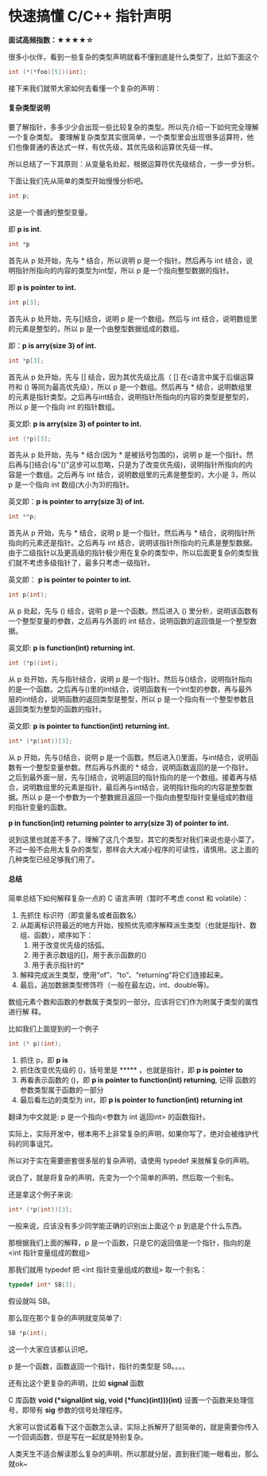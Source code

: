 

# 快速搞懂 C/C++ 指针声明

**面试高频指数：★★★★☆**


很多小伙伴，看到一些复杂的类型声明就看不懂到底是什么类型了，比如下面这个
```cpp
int (*(*foo)[5])(int);
```
接下来我们就带大家如何去看懂一个复杂的声明：

#### 复杂类型说明
要了解指针，多多少少会出现一些比较复杂的类型。所以先介绍一下如何完全理解一个复杂类型。
要理解复杂类型其实很简单，一个类型里会出现很多运算符，他们也像普通的表达式一样，有优先级，其优先级和运算优先级一样。

所以总结了一下其原则：从变量名处起，根据运算符优先级结合，一步一步分析。

下面让我们先从简单的类型开始慢慢分析吧。

```c
int p;
````

这是一个普通的整型变量。

即 **p is int**.

```c
int *p
```

首先从 p 处开始，先与 * 结合，所以说明 p 是一个指针。然后再与 int 结合，说明指针所指向的内容的类型为int型，所以 p 是一个指向整型数据的指针。

即 **p is pointer to int.**

```c
int p[3];
```

首先从 p 处开始，先与[]结合，说明 p 是一个数组。然后与 int 结合，说明数组里的元素是整型的，所以 p 是一个由整型数据组成的数组。

即：**p is arry(size 3) of int.**

```c
int *p[3];
```

首先从 p 处开始，先与 [] 结合，因为其优先级比高（ [] 在c语言中属于后缀运算符和 () 等同为最高优先级），所以 p 是一个数组。然后再与 * 结合，说明数组里的元素是指针类型。之后再与int结合，说明指针所指向的内容的类型是整型的，所以 p 是一个指向 int 的指针数组。

英文即: **p is arry(size 3)  of pointer to int.**

```c
int (*p)[3];
```

首先从 p 处开始，先与 * 结合(因为 * 是被括号包围的)，说明 p 是一个指针。然后再与[]结合(与"()"这步可以忽略，只是为了改变优先级)，说明指针所指向的内容是一个数组。之后再与 int 结合，说明数组里的元素是整型的，大小是 3，所以 p 是一个指向 int 数组(大小为3)的指针。

英文即：**p is pointer to arry(size 3) of int.**

```c
int **p;
```

首先从 p 开始，先与 * 结合，说明 p 是一个指针。然后再与 * 结合，说明指针所指向的元素还是指针。之后再与 int 结合，说明该指针所指向的元素是整型数据。由于二级指针以及更高级的指针极少用在复杂的类型中，所以后面更复杂的类型我们就不考虑多级指针了，最多只考虑一级指针。

英文即： **p is pointer to pointer to int.**

```c
int p(int);
```

从 p 处起，先与 () 结合，说明 p 是一个函数。然后进入 () 里分析，说明该函数有一个整型变量的参数，之后再与外面的 int 结合，说明函数的返回值是一个整型数据。

英文即: **p is function(int) returning int.**

```c
int (*p)(int);
```

从 p 处开始，先与指针结合，说明 p 是一个指针。然后与()结合，说明指针指向的是一个函数。之后再与()里的int结合，说明函数有一个int型的参数，再与最外层的int结合，说明函数的返回类型是整型，所以 p 是一个指向有一个整型参数且返回类型为整型的函数的指针。

英文即: **p is pointer to function(int) returning int.**

```c
int* (*p(int))[3];
```

从 p 开始，先与()结合，说明 p 是一个函数。然后进入()里面，与int结合，说明函数有一个整型变量参数。然后再与外面的 * 结合，说明函数返回的是一个指针。之后到最外面一层，先与[]结合，说明返回的指针指向的是一个数组。接着再与结合，说明数组里的元素是指针，最后再与int结合，说明指针指向的内容是整型数据。所以 p 是一个参数为一个整数据且返回一个指向由整型指针变量组成的数组的指针变量的函数。

**p in function(int) returning pointer to arry(size 3) of pointer to int.**

说到这里也就差不多了。理解了这几个类型，其它的类型对我们来说也是小菜了。不过一般不会用太复杂的类型，那样会大大减小程序的可读性，请慎用。这上面的几种类型已经足够我们用了。

#### 总结

简单总结下如何解释复杂一点的 C 语言声明（暂时不考虑 const 和 volatile）：

1. 先抓住 标识符（即变量名或者函数名）
2. 从距离标识符最近的地方开始，按照优先顺序解释派生类型（也就是指针、数组、函数），顺序如下：
   1. 用于改变优先级的括弧。
   2. 用于表示数组的[]，用于表示函数的()
   3. 用于表示指针的*
3. 解释完成派生类型，使用“of”、“to”、“returning”将它们连接起来。
4. 最后，追加数据类型修饰符（一般在最左边，int、double等)。

数组元素个数和函数的参数属于类型的一部分。应该将它们作为附属于类型的属性进行解 释。

比如我们上面提到的一个例子

```c
int (* p)(int);
```

1. 抓住 p，即 **p is**
2. 抓住改变优先级的 ()，括号里是 ***** ，也就是指针，即 **p is pointer to**
3. 再看表示函数的 ()，即 **p is pointer to function(int) returning**, 记得 函数的参数类型属于函数的一部分
4. 最后看左边的类型为 int，即 **p is pointer to function(int) returning int**

翻译为中文就是: p 是一个指向<参数为 int 返回int> 的函数指针。

实际上，实际开发中，根本用不上非常复杂的声明，如果你写了，绝对会被维护代码的同事诅咒。

所以对于实在需要嵌套很多层的复杂声明，请使用 typedef 来肢解复杂的声明。

说白了，就是将复杂的声明，先变为一个个简单的声明，然后取一个别名。

还是拿这个例子来说:

```c
int* (*p(int))[3];
```

一般来说，应该没有多少同学能正确的识别出上面这个 p 到底是个什么东西。

那根据我们上面的解释，p 是一个函数，只是它的返回值是一个指针，指向的是 <int 指针变量组成的数组>

那我们就用 typedef 把 <int 指针变量组成的数组> 取一个别名：

```c
typedef int* SB[3];
```

假设就叫 SB。

那么现在那个复杂的声明就变简单了:

```c
SB *p(int);
```

这一个大家应该都认识吧，

p 是一个函数，函数返回一个指针，指针的类型是 SB。。。。

还有比这个更复杂的声明，比如 **signal** 函数

C 库函数 **void (\*signal(int sig, void (\*func)(int)))(int)** 设置一个函数来处理信号，即带有 **sig** 参数的信号处理程序。

大家可以尝试着看下这个函数怎么读，实际上拆解开了挺简单的，就是需要你传入一个回调函数，但是写在一起就是特别复杂。

人类天生不适合解读那么复杂的声明，所以那就分层，直到我们能一眼看出，那么就ok~